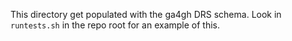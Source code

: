 This directory get populated with the ga4gh DRS schema. Look in `runtests.sh` in the repo
root for an example of this.
